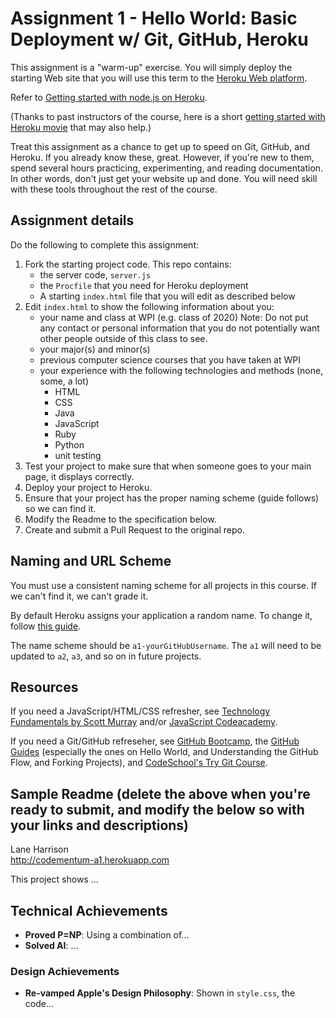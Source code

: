 Assignment 1 - Hello World: Basic Deployment w/ Git, GitHub, Heroku  
===

This assignment is a "warm-up" exercise. 
You will simply deploy the starting Web site that you will use this term to the [Heroku Web platform](http://www.heroku.com/). 

Refer to [Getting started with node.js on Heroku](https://devcenter.heroku.com/articles/getting-started-with-nodejs#introduction).

(Thanks to past instructors of the course, here is a short [getting started with Heroku movie](http://web.cs.wpi.edu/~gpollice/Movies/HerokuGettingStarted/) that may also help.)

Treat this assignment as a chance to get up to speed on Git, GitHub, and Heroku. 
If you already know these, great. 
However, if you're new to them, spend several hours practicing, experimenting, and reading documentation. 
In other words, don't just get your website up and done. You will need skill with these tools throughout the rest of the course.

Assignment details
---

Do the following to complete this assignment:

1. Fork the starting project code. This repo contains:
    * the server code, `server.js`
    * the `Procfile` that you need for Heroku deployment
    * A starting `index.html` file that you will edit as described below
2. Edit `index.html` to show the following information about you:
    * your name and class at WPI (e.g. class of 2020) Note: Do not put any contact or personal information that you do not potentially want other people outside of this class to see.
    * your major(s) and minor(s)
    * previous computer science courses that you have taken at WPI
    * your experience with the following technologies and methods (none, some, a lot)
        * HTML
        * CSS
        * Java
        * JavaScript
        * Ruby
        * Python
        * unit testing
3. Test your project to make sure that when someone goes to your main page, it displays correctly.
4. Deploy your project to Heroku.
5. Ensure that your project has the proper naming scheme (guide follows) so we can find it.
6. Modify the Readme to the specification below.
7. Create and submit a Pull Request to the original repo.

Naming and URL Scheme
---

You must use a consistent naming scheme for all projects in this course.
If we can't find it, we can't grade it.

By default Heroku assigns your application a random name.
To change it, follow [this guide](https://devcenter.heroku.com/articles/renaming-apps).

The name scheme should be `a1-yourGitHubUsername`.
The `a1` will need to be updated to `a2`, `a3`, and so on in future projects.

Resources
---

If you need a JavaScript/HTML/CSS refresher, see [Technology Fundamentals by Scott Murray](http://chimera.labs.oreilly.com/books/1230000000345/ch03.html#_html) and/or [JavaScript Codeacademy](https://www.codecademy.com/en/tracks/javascript).

If you need a Git/GitHub refreseher, see [GitHub Bootcamp](https://help.github.com/categories/bootcamp/), the [GitHub Guides](https://guides.github.com/) (especially the ones on Hello World, and Understanding the GitHub Flow, and Forking Projects), and [CodeSchool's Try Git Course](https://www.codeschool.com/courses/try-git).

Sample Readme (delete the above when you're ready to submit, and modify the below so with your links and descriptions)
---

Lane Harrison  
http://codementum-a1.herokuapp.com

This project shows ...

## Technical Achievements
- **Proved P=NP**: Using a combination of...
- **Solved AI**: ...

### Design Achievements
- **Re-vamped Apple's Design Philosophy**: Shown in `style.css`, the code...


